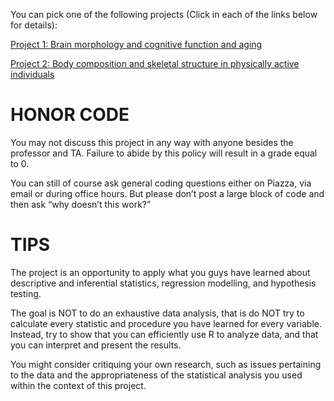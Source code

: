 <!---
layout: project
title: Project
permalink: /project/
---
-->

You can pick one of the following projects (Click in each of the links below for details):

[Project 1: Brain morphology and cognitive function and aging](_project/project1.md)

[Project 2: Body composition and skeletal structure in physically active individuals](_project/project2.md)

# HONOR CODE

You may not discuss this project in any way with anyone besides the professor and TA. Failure to abide by this policy will result in a grade equal to 0.

You can still of course ask general coding questions either on Piazza, via email or during office hours. But please don’t post a large block of code and then ask “why doesn’t this work?”

# TIPS

The project is an opportunity to apply what you guys have learned about descriptive and inferential statistics, regression modelling, and hypothesis testing.

The goal is NOT to do an exhaustive data analysis, that is do NOT try to calculate every statistic and procedure you have learned for every variable. Instead, try to show that you can efficiently use R to analyze data, and that you can interpret and present the results.

You might consider critiquing your own research, such as issues pertaining to the data and the appropriateness of the statistical analysis you used within the context of this project.

